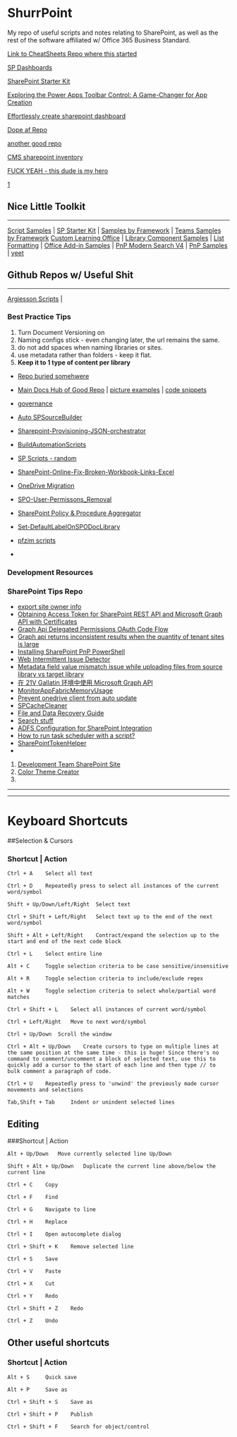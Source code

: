 # ShurrPoint
My repo of useful scripts and notes relating to SharePoint, as well as the rest of the software affiliated w/ Office 365 Business Standard.

[Link to CheatSheets Repo where this started](https://github.com/tortious/Cheatsheets)

[SP Dashboards](https://sharepointdashboards.com/signup/)

[SharePoint Starter Kit](https://github.com/pnp/sp-starter-kit)

[Exploring the Power Apps Toolbar Control: A Game-Changer for App Creation](https://wonderlaura.com/2024/09/02/powerapps-toolbar-control/)

[Effortlessly create sharepoint dashboard](https://wonderlaura.com/2024/03/10/create-a-sharepoint-dashboard-file-and-media-web-part/)

[Dope af Repo](https://github.com/Chunlong101/SharePointTips)

[another good repo](https://github.com/Dariuszho/SharePoint)

[CMS sharepoint inventory](https://github.com/klamberth27/SharePointInventory/tree/main)

[FUCK YEAH - this dude is my hero](https://github.com/SethCFJ/SharePoint-Provisioning)

[1](https://github.com/PowershellScripts/PowerAutomate/tree/main/Get/Get%20FlowsPolicy%20using%20REST%20API)


## Nice Little Toolkit

---

[Script Samples](https://pnp.github.io/script-samples/)  |  [SP Starter Kit](https://github.com/tortious/ShuurPoint-starter-kit)  |  [Samples by Framework](https://pnp.github.io/sp-dev-fx-webparts/)  |  [Teams Samples by Framework](https://pnp.github.io/teams-dev-samples/)  [Custom Learning Office](https://github.com/pnp/custom-learning-office-365)  |  [Library Component Samples](https://github.com/pnp/sp-dev-fx-library-components)  |  [List Formatting](https://pnp.github.io/List-Formatting/)  |  [Office Add-in Samples](https://github.com/OfficeDev/Office-Add-in-samples)  |  [PnP Modern Search V4](https://microsoft-search.github.io/pnp-modern-search/)  |  [PnP Samples](https://pnp.github.io/#samples)  |  [yeet](https://form.challigan.com)

## Github Repos w/ Useful Shit

---

[Argiesson Scripts](https://github.com/argiesen/sharepoint-resources)    |    

### Best Practice Tips

1. Turn Document Versioning on
2. Naming configs stick - even changing later, the url remains the same.
3. do not add spaces when naming libraries or sites.
4. use metadata rather than folders - keep it flat.
5. **Keep it to 1 type of content per library**

- [Repo buried somehwere](https://github.com/tortious/ShurrPoint/blob/main/Useful%20Links/Reshources.md)

- [Main Docs Hub of Good Repo](https://github.com/coska98/Sharepoint/tree/main/docs) | [picture examples](https://github.com/coska98/Sharepoint/tree/main/images) | [code snippets](https://github.com/coska98/Sharepoint/tree/main/includes/snippets)
- [governance](https://github.com/pnp/mgdc-spo-governance)
- [Auto SPSourceBuilder](https://github.com/brianlala/AutoSPSourceBuilder/tree/master)
- [Sharepoint-Provisioning-JSON-orchestrator](https://github.com/spacebrains/Sharepoint-Provisioning-JSON-orchestrator)
- [BuildAutomationScripts](https://github.com/S1Lazza/BuildAutomationScripts)
- [SP Scripts - random](https://github.com/Yeoh-Soo-Leong/SharepointScripts)
- [SharePoint-Online-Fix-Broken-Workbook-Links-Excel](https://github.com/misterglobal/SharePoint-Online-Fix-Broken-Workbook-Links-Excel)
- [OneDrive Migration](https://github.com/andersonn-cardoso/Migration-Sharepoint-To-Onedrve)
- [SPO-User-Permissons_Removal](https://github.com/RubenAQuispe/SPO-User-Permissons_Removal)
- [SharePoint Policy & Procedure Aggregator](https://github.com/Rokawoo/sharepoint-policy-procedure-aggregator)
- [Set-DefaultLabelOnSPODocLibrary](https://github.com/dgoldman-msft/Set-DefaultLabelOnSPODocLibrary)
- [pfzim scripts](https://github.com/tortious/scripts_SharePoint24)
- 



### Development Resources

### SharePoint Tips Repo

- [export site owner info](https://github.com/Chunlong101/SharePointTips/tree/master/ExportSiteOwnerInfo)
- [Obtaining Access Token for SharePoint REST API and Microsoft Graph API with Certificates](https://github.com/Chunlong101/SharePointTips/tree/master/Get%20access%20token%20with%20a%20certificate%20to%20call%20sharepoint%20rest%20api%20and%20graph%20api)
- [Graph Api Delegated Permissions OAuth Code Flow](https://github.com/Chunlong101/SharePointTips/tree/master/Graph%20Api%20Delegated%20Permissions%20OAuth%20Code%20Flow)
- [Graph api returns inconsistent results when the quantity of tenant sites is large](https://github.com/Chunlong101/SharePointTips/tree/master/Graph%20api%20returns%20inconsistent%20results%20when%20the%20quantity%20of%20tenant%20sites%20is%20large)
- [Installing SharePoint PnP PowerShell](https://github.com/Chunlong101/SharePointTips/tree/master/Install%20PnP%20PowerShell)
- [Web Intermittent Issue Detector](https://github.com/Chunlong101/SharePointTips/tree/master/IntermittentIssueDetector)
- [Metadata field value mismatch issue while uploading files from source library vs target library](https://github.com/Chunlong101/SharePointTips/tree/master/Metadata%20field%20value%20mismatch%20source%20library%20vs%20target%20library)
- [在 21V Gallatin 环境中使用 Microsoft Graph API](https://github.com/Chunlong101/SharePointTips/tree/master/Microsoft%20Graph%20Api%20in%2021V%20Gallatin)
- [MonitorAppFabricMemoryUsage](https://github.com/Chunlong101/SharePointTips/tree/master/MonitorAppFabricMemoryUsage)
- [Prevent onedrive client from auto update](https://github.com/Chunlong101/SharePointTips/tree/master/Prevent%20onedrive%20client%20from%20auto%20update)
- [SPCacheCleaner](https://github.com/Chunlong101/SharePointTips/tree/master/SPCacheCleaner)
- [File and Data Recovery Guide](https://github.com/Chunlong101/SharePointTips/tree/master/SPO%20data%20restore)
- [Search stuff](https://github.com/Chunlong101/SharePointTips/tree/master/Search)
- [ADFS Configuration for SharePoint Integration](https://github.com/Chunlong101/SharePointTips/tree/master/SetupAdfs)
- [How to run task scheduler with a script?](https://github.com/Chunlong101/SharePointTips/tree/master/SetupWindowsTaskScheduler)
- [SharePointTokenHelper](https://github.com/Chunlong101/SharePointTips/tree/master/SharePointTokenHelper)
- 


1. [Development Team SharePoint Site](https://www.mrsharepoint.guru/what-is-sharepoint-development/)
2. [Color Theme Creator](https://fluentuipr.z22.web.core.windows.net/heads/master/theming-designer/index.html)
3. 

---
---

# Keyboard Shortcuts

##Selection & Cursors

### Shortcut 	|  Action

    Ctrl + A 	Select all text
    
    Ctrl + D 	Repeatedly press to select all instances of the current word/symbol

    Shift + Up/Down/Left/Right 	Select text

    Ctrl + Shift + Left/Right 	Select text up to the end of the next word/symbol

    Shift + Alt + Left/Right 	Contract/expand the selection up to the start and end of the next code block

    Ctrl + L 	Select entire line

    Alt + C 	Toggle selection criteria to be case sensitive/insensitive
 
    Alt + R 	Toggle selection criteria to include/exclude regex

    Alt + W 	Toggle selection criteria to select whole/partial word matches

    Ctrl + Shift + L 	Select all instances of current word/symbol

    Ctrl + Left/Right 	Move to next word/symbol

    Ctrl + Up/Down 	Scroll the window

    Ctrl + Alt + Up/Down 	Create cursors to type on multiple lines at the same position at the same time - this is huge! Since there's no command to comment/uncomment a block of selected text, use this to quickly add a cursor to the start of each line and then type // to bulk comment a paragraph of code.

    Ctrl + U 	Repeatedly press to 'unwind' the previously made cursor movements and selections

    Tab,Shift + Tab 	Indent or unindent selected lines

## Editing

###Shortcut  |  Action

    Alt + Up/Down 	Move currently selected line Up/Down

    Shift + Alt + Up/Down 	Duplicate the current line above/below the current line

    Ctrl + C 	Copy

    Ctrl + F 	Find

    Ctrl + G 	Navigate to line

    Ctrl + H 	Replace

    Ctrl + I 	Open autocomplete dialog

    Ctrl + Shift + K 	Remove selected line

    Ctrl + S 	Save

    Ctrl + V 	Paste

    Ctrl + X 	Cut

    Ctrl + Y 	Redo

    Ctrl + Shift + Z 	Redo

    Ctrl + Z 	Undo

## Other useful shortcuts

### Shortcut  |  Action

    Alt + S 	Quick save

    Alt + P 	Save as

    Ctrl + Shift + S 	Save as

    Ctrl + Shift + P 	Publish

    Ctrl + Shift + F 	Search for object/control
